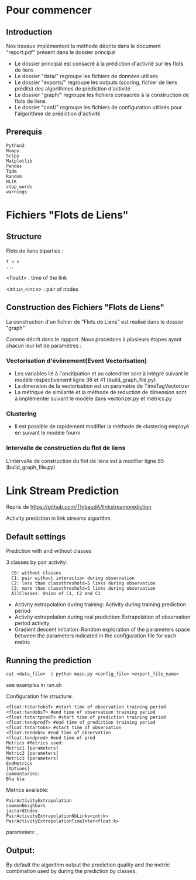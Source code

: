 # Pour commencer

## Introduction

Nos travaux implémentent la méthode décrite dans le document "report.pdf" présent dans le dossier principal

- Le dossier principal est consacré à la prédiction d'activité sur les flots de liens
- Le dossier "data/" regroupe les fichiers de données utilisés
- Le dossier "exports/" regroupe les outputs (scoring, fichier de liens prédits) des algorithmes de prédiction d'activité
- Le dossier "graph/" regroupe les fichiers consacrés à la construction de flots de liens
- Le dossier "conf/" regroupe les fichiers de configuration utilisés pour l'algorithme de prédiction d'activité

## Prerequis

```
Python3
Numpy
Scipy
Matplotlib
Pandas
Tqdm
Random
NLTK
stop_words
warnings
```

# Fichiers "Flots de Liens"

## Structure

Flots de liens biparties :

```
t u v
...
```

\<float:t\> : time of the link

\<int:u\>,\<int:v\> : pair of nodes

## Construction des Fichiers "Flots de Liens"

La construction d'un fichier de "Flots de Liens" est réalisé dans le dossier "graph"

Comme décrit dans le rapport. Nous procédons à plusieurs étapes ayant chacun leur lot de paramètres :

### Vectorisation d'évènement(Event Vectorisation)

- Les variables lié à l'ancitipation et au calendrier sont à intégré suivant le modèle respectivement ligne 38 et 41 (build_graph_file.py)
- La dimension de la vectorisation est un paramètre de TimeTagVectorizer
- La métrique de similarité et la méthode de reduction de dimension sont à implémenter suivant le modèle dans vectorizer.py et metrics.py

### Clustering

- Il est possible de rapidement modifier la méthode de clustering employé en suivant le modèle fourni

### Intervalle de construction du flot de liens

L'intervalle de construction du flot de liens est à modifier ligne 85 (build_graph_file.py)

# Link Stream Prediction

Repris de https://github.com/ThibaudA/linkstreamprediction

Activity prediction in link streams algorithm

## Default settings

Prediction with and without classes

3 classes by pair activity:
```
  C0: without classes
  C1: pair without interaction during observation
  C2: less than classthreshold=5 links during observation
  C3: more than classthreshold=5 links during observation
  AllClasses: Union of C1, C2 and C3
```

* Activity extrapolation during training: Activity during training prediction period
* Activity extrapolation during real prediction: Extrapolation of observation period activity
* Gradient descent initiation: Random exploration of the parameters space between the parameters indicated in the configuration file for each metric


## Running the prediction

```
cat <data_file>  | python main.py <config_file> <export_file_name>
```
see examples in run.sh

Configuration file structure:
```
<float:tstartobsT> #start time of observation training period
<float:tendobsT> #end time of observation training period
<float:tstartpredT> #start time of prediction training period
<float:tendpredT> #end time of prediction training period
<float:tstartobs> #start time of observation
<float:tendobs> #end time of observation
<float:tendpred> #end time of pred
Metrics #Metrics used:
Metric1 [parameters]
Metric2 [parameters]
Metric3 [parameters]
EndMetrics
[Options]
Commentaries:
Bla bla
```

Metrics available:

```
PairActivityExtrapolation
commonNeighbors
jaccardIndex
PairActivityExtrapolationNbLinks<int:k>
PairActivityExtrapolationTimeInter<float:k>
```

parameters: <float>,<float>

## Output:

By default the algorithm output the prediction quality and the metric combination used by during the prediction by classes.
